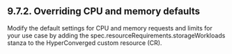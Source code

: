 ## 9.7.2. Overriding CPU and memory defaults

Modify the default settings for CPU and memory requests and limits for your use case by adding the spec.resourceRequirements.storageWorkloads stanza to the HyperConverged custom resource (CR).

